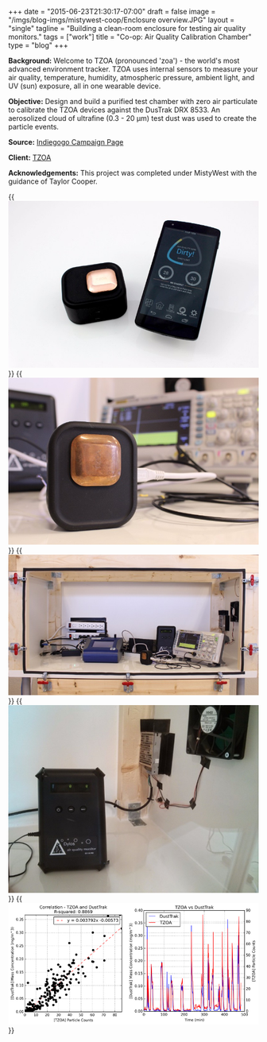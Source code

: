 +++
date = "2015-06-23T21:30:17-07:00"
draft = false
image = "/imgs/blog-imgs/mistywest-coop/Enclosure overview.JPG"
layout = "single"
tagline = "Building a clean-room enclosure for testing air quality monitors."
tags = ["work"]
title = "Co-op: Air Quality Calibration Chamber"
type = "blog"
+++

__Background:__ Welcome to TZOA (pronounced 'zoa') - the world's most advanced environment tracker. TZOA uses internal sensors to measure your air quality, temperature, humidity, atmospheric pressure, ambient light, and UV (sun) exposure, all in one wearable device.

__Objective:__ Design and build a purified test chamber with zero air particulate to calibrate the TZOA devices against the DusTrak DRX 8533. An aerosolized cloud of ultrafine (0.3 - 20 μm) test dust was used to create the particle events.

__Source:__ [Indiegogo Campaign Page](https://www.indiegogo.com/projects/tzoa-wearable-air-quality-tracker#/)

__Client:__ [TZOA](https://www.tzoa.com/)

__Acknowledgements:__ This project was completed under MistyWest with the guidance of Taylor Cooper.

{{<img caption="The TZOA paired with a smartphone to demonstrate the environment tracking dashboard." src="/imgs/blog-imgs/mistywest-coop/2015_Tzoa_EnviroTracker (5).JPG" >}}
{{<img caption="Close up of the device in the test environment." src="/imgs/blog-imgs/mistywest-coop/2015_Tzoa_EnviroTracker (3).jpg" >}}
{{<img caption="Overview of the test equipment inside the test chamber." src="/imgs/blog-imgs/mistywest-coop/2015_Tzoa_EnviroTracker (2).jpg" >}}
{{<img caption="The Dylos air quality monitor showing zero particulate measurements. A HEPA filter was used to provide the filtration." src="/imgs/blog-imgs/mistywest-coop/IMG_20150501_155402.jpg" >}}
{{<img caption="Correlation data between the TZOA vs DustTrak devices." src="/imgs/blog-imgs/mistywest-coop/TZOA_data.jpg" >}}
